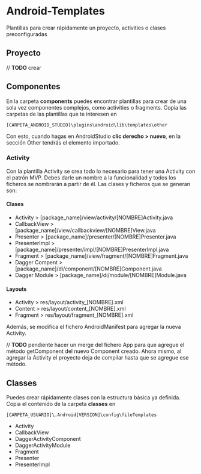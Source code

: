 # Android-Templates
Plantillas para crear rápidamente un proyecto, activities o clases preconfiguradas

## Proyecto
// **TODO** crear

## Componentes
En la carpeta **components** puedes encontrar plantillas para crear de una sola vez componentes complejos, como activities o fragments. Copia las carpetas de las plantillas que te interesen en 

`[CARPETA_ANDROID_STUDIO]\plugins\android\lib\templates\other`

Con esto, cuando hagas en AndroidStudio **clic derecho > nuevo**, en la sección Other tendrás el elemento importado.

### Activity
Con la plantilla Activity se crea todo lo necesario para tener una Activity con el patrón MVP. Debes darle un nombre a la funcionalidad y todos los ficheros se nombrarán a partir de él. Las clases y ficheros que se generan son:

#### Clases

* Activity > [package_name]/view/activity/[NOMBRE]Activity.java
* CallbackView > [package_name]/view/callbackview/[NOMBRE]View.java
* Presenter > [package_name]/presenter/[NOMBRE]Presenter.java
* PresenterImpl > [package_name]/presenter/impl/[NOMBRE]PresenterImpl.java
* Fragment > [package_name]/view/fragment/[NOMBRE]Fragment.java
* Dagger Compent > [package_name]/di/component/[NOMBRE]Component.java
* Dagger Module > [package_name]/di/module/[NOMBRE]Module.java

#### Layouts

* Activity > res/layout/activity_[NOMBRE].xml
* Content > res/layout/content_[NOMBRE].xml
* Fragment > res/layout/fragment_[NOMBRE].xml

Además, se modifica el fichero AndroidManifest para agregar la nueva Activity.

// **TODO** pendiente hacer un merge del fichero App para que agregue el método getComponent del nuevo Component creado. Ahora mismo, al agregar la Activity el proyecto deja de compilar hasta que se agregue ese método.

## Classes
Puedes crear rápidamente clases con la estructura básica ya definida. Copia el contenido de la carpeta **classes** en 

`[CARPETA_USUARIO]\.Android[VERSION]\config\fileTemplates`

* Activity
* CallbackView
* DaggerActivityComponent
* DaggerActivityModule
* Fragment
* Presenter
* PresenterImpl
